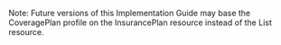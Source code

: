 Note: Future versions of this Implementation Guide may base the CoveragePlan profile on the InsurancePlan resource instead of the List resource.